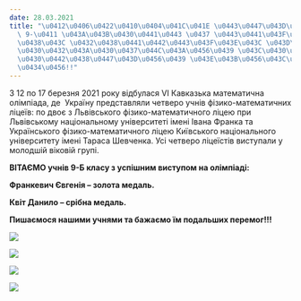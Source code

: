 ```yaml
---
date: 28.03.2021
title: "\u0412\u0406\u0422\u0410\u0404\u041C\u041E \u0443\u0447\u043D\u0456\u0432\
  \ 9-\u0411 \u043A\u043B\u0430\u0441\u0443 \u0437 \u0443\u0441\u043F\u0456\u0448\u043D\
  \u0438\u043C \u0432\u0438\u0441\u0442\u0443\u043F\u043E\u043C \u043D\u0430 \u041A\
  \u0430\u0432\u043A\u0430\u0437\u044C\u043A\u0456\u0439 \u043C\u0430\u0442\u0435\u043C\
  \u0430\u0442\u0438\u0447\u043D\u0456\u0439 \u043E\u043B\u0456\u043C\u043F\u0456\u0430\
  \u0434\u0456!!"
---
```

З 12 по 17 березня 2021 року відбулася VI Кавказька математична олімпіада, де  Україну представляли четверо учнів фізико-математичних ліцеїв: по двоє з Львівського фізико-математичного ліцею при Львівському національному університеті імені Івана Франка та Українського фізико-математичного ліцею Київського національного університету імені Тараса Шевченка. Усі четверо ліцеїстів виступали у молодшій віковій групі.

**ВІТАЄМО учнів 9-Б класу з успішним виступом на олімпіаді:**

**Франкевич Євгенія – золота медаль.**

**Квіт Данило – срібна медаль.**

**Пишаємося нашими учнями та бажаємо їм подальших перемог!!!**

[**![](/files/вітаємо-учнів-9-б-кл-франкевич.jpg)**](/files/вітаємо-учнів-9-б-кл-франкевич.jpg "Франкевич.jpg")

[**![](/files/вітаємо-учнів-9-б-кл-квіт.jpg)**](/files/вітаємо-учнів-9-б-кл-квіт.jpg "Квіт.jpg")

**![](/files/вітаємо-учнів-9-б-кл-img_20210325_150145.jpg)**

**![](/files/вітаємо-учнів-9-б-кл-img_20210325_150138.jpg)**
